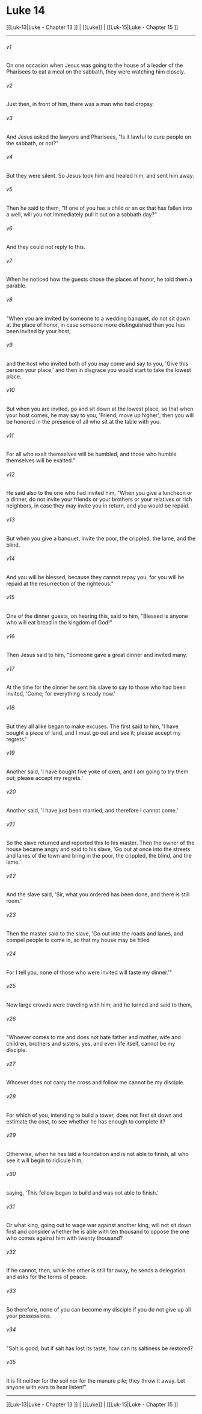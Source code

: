 # Luke 14

[[Luk-13|Luke - Chapter 13 ]] | [[Luke]] | [[Luk-15|Luke - Chapter 15 ]]
***

###### v1
On one occasion when Jesus was going to the house of a leader of the Pharisees to eat a meal on the sabbath, they were watching him closely.
###### v2
Just then, in front of him, there was a man who had dropsy.
###### v3
And Jesus asked the lawyers and Pharisees, "Is it lawful to cure people on the sabbath, or not?"
###### v4
But they were silent. So Jesus took him and healed him, and sent him away.
###### v5
Then he said to them, "If one of you has a child or an ox that has fallen into a well, will you not immediately pull it out on a sabbath day?"
###### v6
And they could not reply to this.
###### v7
When he noticed how the guests chose the places of honor, he told them a parable.
###### v8
"When you are invited by someone to a wedding banquet, do not sit down at the place of honor, in case someone more distinguished than you has been invited by your host;
###### v9
and the host who invited both of you may come and say to you, 'Give this person your place,' and then in disgrace you would start to take the lowest place.
###### v10
But when you are invited, go and sit down at the lowest place, so that when your host comes, he may say to you, 'Friend, move up higher'; then you will be honored in the presence of all who sit at the table with you.
###### v11
For all who exalt themselves will be humbled, and those who humble themselves will be exalted."
###### v12
He said also to the one who had invited him, "When you give a luncheon or a dinner, do not invite your friends or your brothers or your relatives or rich neighbors, in case they may invite you in return, and you would be repaid.
###### v13
But when you give a banquet, invite the poor, the crippled, the lame, and the blind.
###### v14
And you will be blessed, because they cannot repay you, for you will be repaid at the resurrection of the righteous."
###### v15
One of the dinner guests, on hearing this, said to him, "Blessed is anyone who will eat bread in the kingdom of God!"
###### v16
Then Jesus said to him, "Someone gave a great dinner and invited many.
###### v17
At the time for the dinner he sent his slave to say to those who had been invited, 'Come; for everything is ready now.'
###### v18
But they all alike began to make excuses. The first said to him, 'I have bought a piece of land, and I must go out and see it; please accept my regrets.'
###### v19
Another said, 'I have bought five yoke of oxen, and I am going to try them out; please accept my regrets.'
###### v20
Another said, 'I have just been married, and therefore I cannot come.'
###### v21
So the slave returned and reported this to his master. Then the owner of the house became angry and said to his slave, 'Go out at once into the streets and lanes of the town and bring in the poor, the crippled, the blind, and the lame.'
###### v22
And the slave said, 'Sir, what you ordered has been done, and there is still room.'
###### v23
Then the master said to the slave, 'Go out into the roads and lanes, and compel people to come in, so that my house may be filled.
###### v24
For I tell you, none of those who were invited will taste my dinner.'"
###### v25
Now large crowds were traveling with him; and he turned and said to them,
###### v26
"Whoever comes to me and does not hate father and mother, wife and children, brothers and sisters, yes, and even life itself, cannot be my disciple.
###### v27
Whoever does not carry the cross and follow me cannot be my disciple.
###### v28
For which of you, intending to build a tower, does not first sit down and estimate the cost, to see whether he has enough to complete it?
###### v29
Otherwise, when he has laid a foundation and is not able to finish, all who see it will begin to ridicule him,
###### v30
saying, 'This fellow began to build and was not able to finish.'
###### v31
Or what king, going out to wage war against another king, will not sit down first and consider whether he is able with ten thousand to oppose the one who comes against him with twenty thousand?
###### v32
If he cannot, then, while the other is still far away, he sends a delegation and asks for the terms of peace.
###### v33
So therefore, none of you can become my disciple if you do not give up all your possessions.
###### v34
"Salt is good; but if salt has lost its taste, how can its saltiness be restored?
###### v35
It is fit neither for the soil nor for the manure pile; they throw it away. Let anyone with ears to hear listen!"

***

[[Luk-13|Luke - Chapter 13 ]] | [[Luke]] | [[Luk-15|Luke - Chapter 15 ]]
